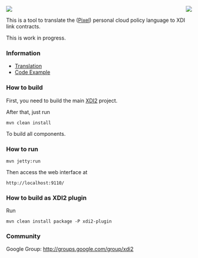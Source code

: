 <a href="http://projectdanube.org/" target="_blank"><img src="http://projectdanube.github.com/xdi2/images/projectdanube_logo.png" align="right"></a>
<img src="http://projectdanube.github.com/xdi2/images/logo64.png"><br>

This is a tool to translate the ([Pixel](https://github.com/kynetx/PolicyLanguage)) personal cloud policy language to XDI link contracts.

This is work in progress. 

### Information

* [Translation](https://github.com/projectdanube/xdi2-pixel/wiki/Translation)
* [Code Example](https://github.com/projectdanube/xdi2-pixel/wiki/Code%20Example)

### How to build

First, you need to build the main [XDI2](http://github.com/projectdanube/xdi2) project.

After that, just run

    mvn clean install

To build all components.

### How to run

    mvn jetty:run

Then access the web interface at

	http://localhost:9110/

### How to build as XDI2 plugin

Run

    mvn clean install package -P xdi2-plugin

### Community

Google Group: http://groups.google.com/group/xdi2
